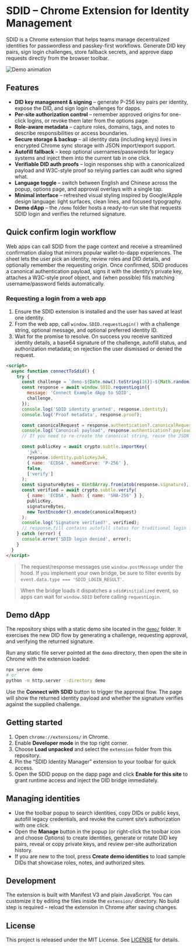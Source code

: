 # SDID – Chrome Extension for Identity Management

SDID is a Chrome extension that helps teams manage decentralized identities for passwordless and passkey-first workflows. Generate DID key pairs, sign login challenges, store fallback secrets, and approve dapp requests directly from the browser toolbar.

![Demo animation](images/demo.gif)

## Features

- **DID key management & signing** – generate P-256 key pairs per identity, expose the DID, and sign login challenges for dapps.
- **Per-site authorization control** – remember approved origins for one-click logins, or revoke them later from the options page.
- **Role-aware metadata** – capture roles, domains, tags, and notes to describe responsibilities or access boundaries.
- **Secure storage & backup** – all identity data (including keys) lives in encrypted Chrome sync storage with JSON import/export support.
- **Autofill fallback** – keep optional usernames/passwords for legacy systems and inject them into the current tab in one click.
- **Verifiable DID auth proofs** – login responses ship with a canonicalized payload and W3C-style proof so relying parties can audit who signed what.
- **Language toggle** – switch between English and Chinese across the popup, options page, and approval overlays with a single tap.
- **Minimal interface** – refreshed visual styling inspired by Google/Apple design language: light surfaces, clean lines, and focused typography.
- **Demo dApp** – the `/demo` folder hosts a ready-to-run site that requests SDID login and verifies the returned signature.

## Quick confirm login workflow

Web apps can call SDID from the page context and receive a streamlined confirmation dialog that mirrors popular wallet-to-dapp experiences. The sheet lets the user pick an identity, review roles and DID details, and optionally remember the requesting origin. Once confirmed, SDID produces a canonical authentication payload, signs it with the identity’s private key, attaches a W3C-style proof object, and (when possible) fills matching username/password fields automatically.

### Requesting a login from a web app

1. Ensure the SDID extension is installed and the user has saved at least one identity.
2. From the web app, call `window.SDID.requestLogin()` with a challenge string, optional message, and optional preferred identity ID.
3. Wait for the promise to resolve. On success you receive sanitized identity details, a base64 signature of the challenge, autofill status, and authorization metadata; on rejection the user dismissed or denied the request.

```html
<script>
  async function connectToSdid() {
    try {
      const challenge = `demo-${Date.now().toString(16)}-${Math.random().toString(16).slice(2)}`;
      const response = await window.SDID.requestLogin({
        message: 'Connect Example dApp to SDID',
        challenge,
      });
      console.log('SDID identity granted', response.identity);
      console.log('Proof metadata', response.proof);

      const canonicalRequest = response.authentication?.canonicalRequest || response.challenge;
      console.log('Canonical payload', response.authentication?.payload);
      // If you need to re-create the canonical string, reuse the JSON canonicalization logic from the extension.

      const publicKey = await crypto.subtle.importKey(
        'jwk',
        response.identity.publicKeyJwk,
        { name: 'ECDSA', namedCurve: 'P-256' },
        false,
        ['verify']
      );
      const signatureBytes = Uint8Array.from(atob(response.signature), (char) => char.charCodeAt(0));
      const verified = await crypto.subtle.verify(
        { name: 'ECDSA', hash: { name: 'SHA-256' } },
        publicKey,
        signatureBytes,
        new TextEncoder().encode(canonicalRequest)
      );
      console.log('Signature verified?', verified);
      // response.fill contains autofill status for traditional login forms
    } catch (error) {
      console.error('SDID login denied', error);
    }
  }
</script>
```

> The request/response messages use `window.postMessage` under the hood. If you implement your own bridge, be sure to filter events by `event.data.type === 'SDID_LOGIN_RESULT'`.

> When the bridge loads it dispatches a `sdid#initialized` event, so apps can wait for `window.SDID` before calling `requestLogin`.

## Demo dApp

The repository ships with a static demo site located in the [`demo/`](demo) folder. It exercises the new DID flow by generating a challenge, requesting approval, and verifying the returned signature.

Run any static file server pointed at the `demo` directory, then open the site in Chrome with the extension loaded:

```bash
npx serve demo
# or
python -m http.server --directory demo
```

Use the **Connect with SDID** button to trigger the approval flow. The page will show the returned identity payload and whether the signature verifies against the supplied challenge.

## Getting started

1. Open `chrome://extensions/` in Chrome.
2. Enable **Developer mode** in the top right corner.
3. Choose **Load unpacked** and select the `extension` folder from this repository.
4. Pin the “SDID Identity Manager” extension to your toolbar for quick access.
5. Open the SDID popup on the dapp page and click **Enable for this site** to grant runtime access and inject the DID bridge immediately.

## Managing identities

- Use the toolbar popup to search identities, copy DIDs or public keys, autofill legacy credentials, and revoke the current site’s authorization with one click.
- Open the **Manage** button in the popup (or right-click the toolbar icon and choose *Options*) to create identities, generate or rotate DID key pairs, reveal or copy private keys, and review per-site authorization history.
- If you are new to the tool, press **Create demo identities** to load sample DIDs that showcase roles, notes, and authorized sites.

## Development

The extension is built with Manifest V3 and plain JavaScript. You can customize it by editing the files inside the `extension/` directory. No build step is required – reload the extension in Chrome after saving changes.

## License

This project is released under the MIT License. See [LICENSE](LICENSE) for details.
